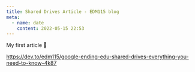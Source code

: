 ```yaml
---
title: Shared Drives Article - EDM115 blog
meta:
  - name: date
    content: 2022-05-15 22:53
---
```


My first article :pleading_face:  
  
https://dev.to/edm115/google-ending-edu-shared-drives-everything-you-need-to-know-4k87
